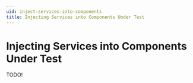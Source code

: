 ```yaml
---
uid: inject-services-into-components
title: Injecting Services into Components Under Test
---
```


# Injecting Services into Components Under Test

TODO!